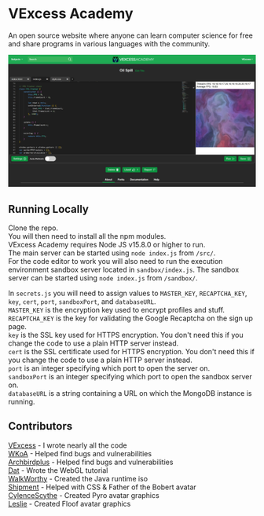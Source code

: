 # VExcess Academy
An open source website where anyone can learn computer science for free and share programs in various languages with the community.

![screenshot](https://github.com/vExcess/vexcess-academy/blob/master/screenshot.jpg?raw=true)

## Running Locally
Clone the repo.  
You will then need to install all the npm modules.  
VExcess Academy requires Node JS v15.8.0 or higher to run.  
The main server can be started using `node index.js` from `/src/`.  
For the code editor to work you will also need to run the execution environment sandbox server located in `sandbox/index.js`. The sandbox server can be started using `node index.js` from `/sandbox/`.

In `secrets.js` you will need to assign values to `MASTER_KEY`, `RECAPTCHA_KEY`, `key`, `cert`, `port`, `sandboxPort`, and `databaseURL`.  
`MASTER_KEY` is the encryption key used to encrypt profiles and stuff.  
`RECAPTCHA_KEY` is the key for validating the Google Recaptcha on the sign up page.  
`key` is the SSL key used for HTTPS encryption. You don't need this if you change the code to use a plain HTTP server instead.  
`cert` is the SSL certificate used for HTTPS encryption. You don't need this if you change the code to use a plain HTTP server instead.  
`port` is an integer specifying which port to open the server on.  
`sandboxPort` is an integer specifying which port to open the sandbox server on.  
`databaseURL` is a string containing a URL on which the MongoDB instance is running.  

## Contributors
[VExcess](https://github.com/vExcess) - I wrote nearly all the code  
[WKoA](https://github.com/Reginald-Gillespie) - Helped find bugs and vulnerabilities  
[Archbirdplus](https://github.com/archbirdplus) - Helped find bugs and vulnerabilities  
[Dat](https://github.com/Dddatt) - Wrote the WebGL tutorial  
[WalkWorthy](https://github.com/RandomLegoBrick) - Created the Java runtime iso  
[Shipment](https://github.com/Shipment22) - Helped with CSS & Father of the Bobert avatar  
[CylenceScythe](https://www.khanacademy.org/profile/SharleyBoo) - Created Pyro avatar graphics  
[Leslie](https://www.khanacademy.org/profile/ForeverFrostine) - Created Floof avatar graphics  

